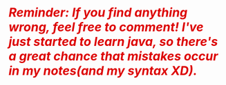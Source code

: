 # <font color="#dd0000">*Reminder: If you find anything wrong, feel free to comment! I've just started to learn java, so there's a great chance that mistakes occur in my notes(and my syntax XD).*
